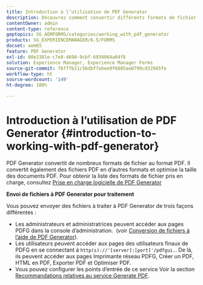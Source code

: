 ```yaml
---
title: Introduction à l’utilisation de PDF Generator
description: Découvrez comment convertir différents formats de fichier au format PDF. Il convertit également des fichiers PDF en d’autres formats et optimise la taille des documents PDF.
contentOwner: admin
content-type: reference
geptopics: SG_AEMFORMS/categories/working_with_pdf_generator
products: SG_EXPERIENCEMANAGER/6.5/FORMS
docset: aem65
feature: PDF Generator
exl-id: 08e2381e-c7e8-4690-9cbf-6934064a04f8
solution: Experience Manager, Experience Manager Forms
source-git-commit: 76fffb11c56dbf7ebee9f6805ae0799cd32985fe
workflow-type: ht
source-wordcount: '149'
ht-degree: 100%

---
```


# Introduction à l’utilisation de PDF Generator {#introduction-to-working-with-pdf-generator}

PDF Generator convertit de nombreux formats de fichier au format PDF. Il convertit également des fichiers PDF en d’autres formats et optimise la taille des documents PDF. Pour obtenir la liste des formats de fichier pris en charge, consultez [Prise en charge logicielle de PDF Generator](/help/forms/using/aem-forms-jee-supported-platforms.md)

**Envoi de fichiers à PDF Generator pour traitement**

Vous pouvez envoyer des fichiers à traiter à PDF Generator de trois façons différentes :

* Les administrateurs et administratrices peuvent accéder aux pages PDFG dans la console d’administration.  (voir [Conversion de fichiers à l’aide de PDF Generator](/help/forms/using/admin-help/converting-files-using-pdf-generator.md)).
* Les utilisateurs peuvent accéder aux pages des utilisateurs finaux de PDFG en se connectant à `http(s)://'[server]:[port]'/pdfgui.`. De là, ils peuvent accéder aux pages Imprimante réseau PDFG, Créer un PDF, HTML en PDF, Exporter PDF et Optimiser PDF.
* Vous pouvez configurer les points d’entrée de ce service Voir la section <!--Fix broken link to Managing Endpoints --> [Recommandations relatives au service Generate PDF](configuring-watched-folder-endpoints.md#generate-pdf-service-recommendations).
